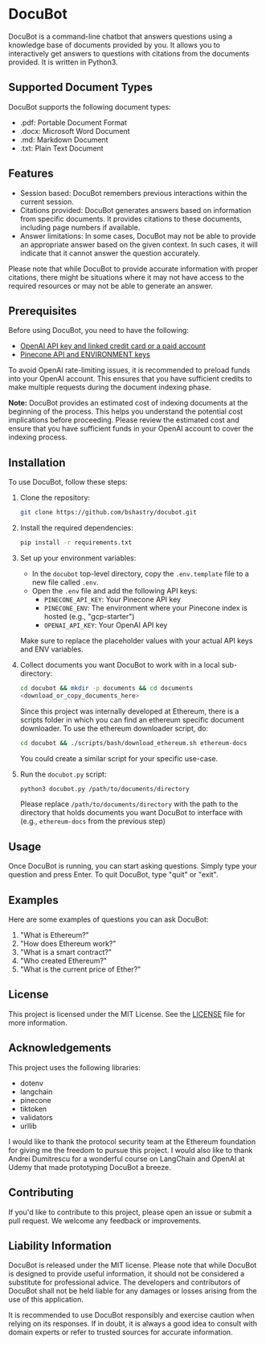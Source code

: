 # DocuBot

DocuBot is a command-line chatbot that answers questions using a knowledge base of documents provided by you.
It allows you to interactively get answers to questions with citations from the documents provided.
It is written in Python3.

## Supported Document Types

DocuBot supports the following document types:

- .pdf: Portable Document Format
- .docx: Microsoft Word Document
- .md: Markdown Document
- .txt: Plain Text Document

## Features

- Session based: DocuBot remembers previous interactions within the current session.
- Citations provided: DocuBot generates answers based on information from specific documents. It provides citations to these documents, including page numbers if available.
- Answer limitations: In some cases, DocuBot may not be able to provide an appropriate answer based on the given context. In such cases, it will indicate that it cannot answer the question accurately.

Please note that while DocuBot to provide accurate information with proper citations, there might be situations where it may not have access to the required resources or may not be able to generate an answer.

## Prerequisites

Before using DocuBot, you need to have the following:

- [OpenAI API key and linked credit card or a paid account](https://platform.openai.com/signup)
- [Pinecone API and ENVIRONMENT keys](https://www.pinecone.io/)

To avoid OpenAI rate-limiting issues, it is recommended to preload funds into your OpenAI account. This ensures that you have sufficient credits to make multiple requests during the document indexing phase.

**Note:** DocuBot provides an estimated cost of indexing documents at the beginning of the process. This helps you understand the potential cost implications before proceeding. Please review the estimated cost and ensure that you have sufficient funds in your OpenAI account to cover the indexing process.


## Installation

To use DocuBot, follow these steps:

1. Clone the repository:

   ```bash
   git clone https://github.com/bshastry/docubot.git
   ```

2. Install the required dependencies:

   ```bash
   pip install -r requirements.txt
   ```

3. Set up your environment variables:

   - In the `docubot` top-level directory, copy the `.env.template` file to a new file called `.env`.
   - Open the `.env` file and add the following API keys:
     - `PINECONE_API_KEY`: Your Pinecone API key
     - `PINECONE_ENV`: The environment where your Pinecone index is hosted (e.g., "gcp-starter")
     - `OPENAI_API_KEY`: Your OpenAI API key

   Make sure to replace the placeholder values with your actual API keys and ENV variables.


4. Collect documents you want DocuBot to work with in a local sub-directory:

   ```bash
   cd docubot && mkdir -p documents && cd documents
   <download_or_copy_documents_here>
   ```

   Since this project was internally developed at Ethereum, there is a scripts folder in which you can find an ethereum specific document downloader. To use the ethereum downloader script, do:

   ```bash
   cd docubot && ./scripts/bash/download_ethereum.sh ethereum-docs
   ```

   You could create a similar script for your specific use-case.

5. Run the `docubot.py` script:

   ```bash
   python3 docubot.py /path/to/documents/directory
   ```

   Please replace `/path/to/documents/directory` with the path to the directory that holds documents you want DocuBot to interface with (e.g., `ethereum-docs` from the previous step)

## Usage

Once DocuBot is running, you can start asking questions. Simply type your question and press Enter. To quit DocuBot, type "quit" or "exit".

## Examples

Here are some examples of questions you can ask DocuBot:

1. "What is Ethereum?"
2. "How does Ethereum work?"
3. "What is a smart contract?"
4. "Who created Ethereum?"
5. "What is the current price of Ether?"

## License

This project is licensed under the MIT License. See the [LICENSE](LICENSE) file for more information.

## Acknowledgements

This project uses the following libraries:

- dotenv
- langchain
- pinecone
- tiktoken
- validators
- urllib

I would like to thank the protocol security team at the Ethereum foundation for giving me the freedom to pursue this project.
I would also like to thank Andrei Dumitrescu for a wonderful course on LangChain and OpenAI at Udemy that made prototyping DocuBot a breeze.

## Contributing

If you'd like to contribute to this project, please open an issue or submit a pull request. We welcome any feedback or improvements.

## Liability Information

DocuBot is released under the MIT license. Please note that while DocuBot is designed to provide useful information, it should not be considered a substitute for professional advice. The developers and contributors of DocuBot shall not be held liable for any damages or losses arising from the use of this application.

It is recommended to use DocuBot responsibly and exercise caution when relying on its responses. If in doubt, it is always a good idea to consult with domain experts or refer to trusted sources for accurate information.
